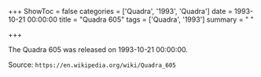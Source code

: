 +++
ShowToc = false
categories = ['Quadra', '1993', 'Quadra']
date = 1993-10-21 00:00:00
title = "Quadra 605"
tags = ['Quadra', '1993']
summary = " "

+++

The Quadra 605 was released on 1993-10-21 00:00:00.

Source: `https://en.wikipedia.org/wiki/Quadra_605`
